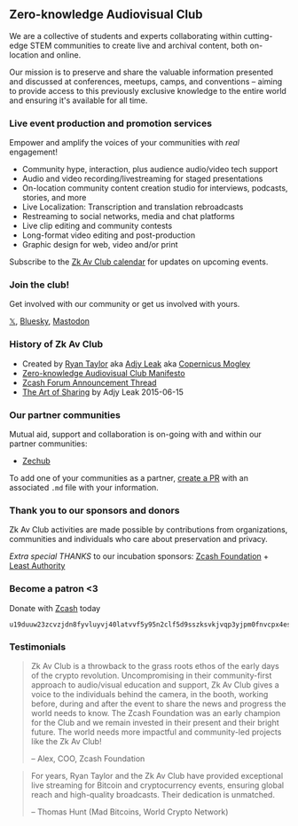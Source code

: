## Zero-knowledge Audiovisual Club 

We are a collective of students and experts collaborating within cutting-edge STEM communities to create live and archival content, both on-location and online. 

Our mission is to preserve and share the valuable information presented and discussed at conferences, meetups, camps, and conventions – aiming to provide access to this previously exclusive knowledge to the entire world and ensuring it's available for all time. 

### Live event production and promotion services 

Empower and amplify the voices of your communities with *real* engagement! 

- Community hype, interaction, plus audience audio/video tech support 
- Audio and video recording/livestreaming for staged presentations 
- On-location community content creation studio for interviews, podcasts, stories, and more 
- Live Localization: Transcription and translation rebroadcasts 
- Restreaming to social networks, media and chat platforms 
- Live clip editing and community contests 
- Long-format video editing and post-production 
- Graphic design for web, video and/or print 

Subscribe to the [Zk Av Club calendar](https://lu.ma/zkav) for updates on upcoming events. 

### Join the club! 
Get involved with our community or get us involved with yours. 

[𝕏](https://x.com/ZkAv_Club), [Bluesky](https://bsky.app/profile/zkavclub.bsky.social), [Mastodon](https://zeal.center/@ZFAVClub) 

### History of Zk Av Club 
- Created by [Ryan Taylor](https://troublefront.com/blog/endtroducing/) aka [Adjy Leak](https://youtube.com/adjyleak) aka [Copernicus Mogley](https://github.com/copernicus-mogley) 
- [Zero-knowledge Audiovisual Club Manifesto](https://free2z.com/ZKAV.club/zpage/zf-av-club-manifesto) 
- [Zcash Forum Announcement Thread](https://forum.zcashcommunity.com/t/the-zero-knowledge-audiovisual-club/43733) 
- [The Art of Sharing](https://github.com/adjyleak/adjyleak.video/blob/master/_posts/2015-06-16-the-art-of-sharing.md) by Adjy Leak 2015-06-15

### Our partner communities 

Mutual aid, support and collaboration is on-going with and within our partner communities: 

- [Zechub](/partners/zechub.md) 

To add one of your communities as a partner, [create a PR](https://github.com/copernicus-mogley/zkav.club/) with an associated `.md` file with your information.

### Thank you to our sponsors and donors 
Zk Av Club activities are made possible by contributions from organizations, communities and individuals who care about preservation and privacy. 

*Extra special THANKS* to our incubation sponsors: [Zcash Foundation](https://zfnd.org) + [Least Authority](https://leastauthority.com) 

### Become a patron <3 
Donate with [Zcash](https://z.cash) today
```
u19duuw23zcvzjdn8fyvluyvj40latvvf5y95n2clf5d9sszksvkjvqp3yjpm0fnvcpx4esgxay42dlufvqrcsn9lg0582y3zkfqcvzt23puexgpd0mnjh5y8wq9rpa3sq952nxn80t9k69t7qvc5rfvc74wvvlswve34kz0s04px9vv4fkj4nwzc3elsmg8qxky5x2ehcle962jj8wfn
``` 

### Testimonials 

> Zk Av Club is a throwback to the grass roots ethos of the early days of the crypto revolution. Uncompromising in their community-first approach to audio/visual education and support, Zk Av Club gives a voice to the individuals behind the camera, in the booth, working before, during and after the event to share the news and progress the world needs to know. The Zcash Foundation was an early champion for the Club and we remain invested in their present and their bright future. The world needs more impactful and community-led projects like the Zk Av Club! 
> 
> – Alex, COO, Zcash Foundation 


> For years, Ryan Taylor and the Zk Av Club have provided exceptional live streaming for Bitcoin and cryptocurrency events, ensuring global reach and high-quality broadcasts. Their dedication is unmatched. 
> 
> – Thomas Hunt (Mad Bitcoins, World Crypto Network) 
